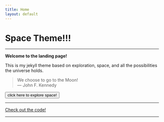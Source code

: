 ```yaml
---
title: Home
layout: default
---
```


# Space Theme!!!

***

**Welcome to the landing page!**

This is my jekyll theme based on exploration, space, and all the possibilities the universe holds.

> We choose to go to the Moon! <br>— John F. Kennedy

<a href="space.html">
  <button>click here to explore space!</button>
</a>

***

[Check out the code!](https://github.com/artemis9703/space-theme)

***

<style>
body {
    background-image: url("space_ship.jpg");
}
</style>